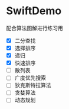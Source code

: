 # SwiftDemo
配合算法图解进行练习用
- [x] 二分查找
- [x] 选择排序
- [x] 递归
- [x] 快速排序
- [ ] 散列表
- [ ] 广度优先搜索
- [ ] 狄克斯特拉算法
- [ ] 贪婪算法
- [ ] 动态规划
